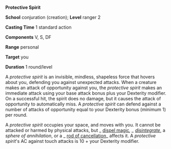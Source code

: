  **Protective Spirit**

**School** conjuration (creation); **Level** ranger 2

**Casting Time** 1 standard action

**Components** V, S, DF

**Range** personal

**Target** you

**Duration** 1 round/level

A _protective spirit_ is an invisible, mindless, shapeless force that hovers about you, defending you against unexpected attacks. When a creature makes an attack of opportunity against you, the _protective spirit_ makes an immediate attack using your base attack bonus plus your Dexterity modifier. On a successful hit, the spirit does no damage, but it causes the attack of opportunity to automatically miss. A _protective spirit_ can defend against a number of attacks of opportunity equal to your Dexterity bonus (minimum 1) per round.

A _protective spirit_ occupies your space, and moves with you. It cannot be attacked or harmed by physical attacks, but _ [dispel magic](../../spells/dispelMagic.html#_dispel-magic)_, _ [disintegrate](../../spells/disintegrate.html#_disintegrate)_, a _sphere of annihilation_, or a _ [rod of cancellation](../../magicItems/rods.html#_rod-of-cancellation)_ affects it. A _protective spirit_'s AC against touch attacks is 10 + your Dexterity modifier.

